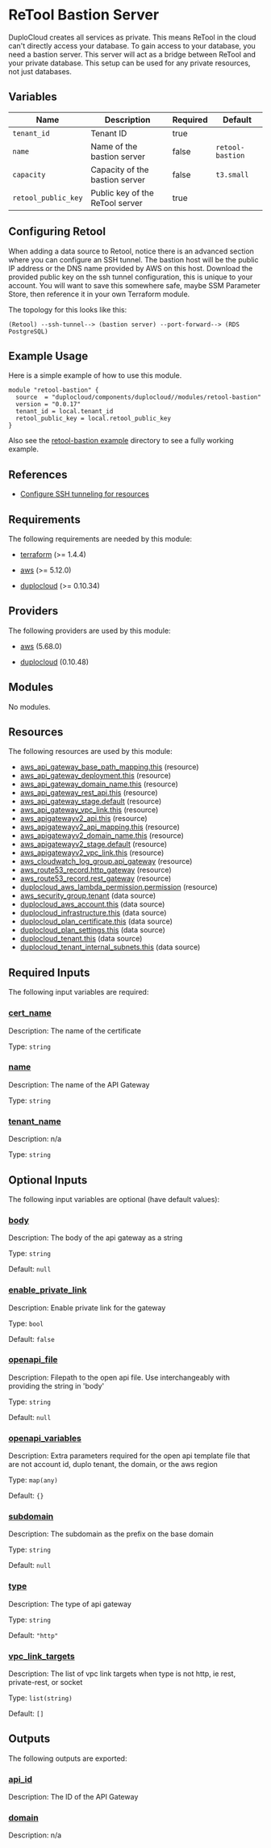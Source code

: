 # ReTool Bastion Server  

DuploCloud creates all services as private. This means ReTool in the cloud can't directly access your database. To gain access to your database, you need a bastion server. This server will act as a bridge between ReTool and your private database. This setup can be used for any private resources, not just databases.

## Variables  

| Name | Description | Required | Default |  
|------|-------------|----------| ------- |  
| `tenant_id` | Tenant ID | true | |  
| `name` | Name of the bastion server | false | `retool-bastion` |  
| `capacity` | Capacity of the bastion server | false | `t3.small` |  
| `retool_public_key` | Public key of the ReTool server | true | |  

## Configuring Retool  

When adding a data source to Retool, notice there is an advanced section where you can configure an SSH tunnel. The bastion host will be the public IP address or the DNS name provided by AWS on this host. Download the provided public key on the ssh tunnel configuration, this is unique to your account. You will want to save this somewhere safe, maybe SSM Parameter Store, then reference it in your own Terraform module. 

The topology for this looks like this:  
```
(Retool) --ssh-tunnel--> (bastion server) --port-forward--> (RDS PostgreSQL)
```

## Example Usage

Here is a simple example of how to use this module.  
```hcl
module "retool-bastion" {
  source  = "duplocloud/components/duplocloud//modules/retool-bastion"
  version = "0.0.17"
  tenant_id = local.tenant_id
  retool_public_key = local.retool_public_key
}
```

Also see the [retool-bastion example](examples/retool-bastion) directory to see a fully working example.

## References

 - [Configure SSH tunneling for resources](https://docs.retool.com/data-sources/guides/ssh-tunnels)

<!-- BEGIN_TF_DOCS -->
## Requirements

The following requirements are needed by this module:

- <a name="requirement_terraform"></a> [terraform](#requirement\_terraform) (>= 1.4.4)

- <a name="requirement_aws"></a> [aws](#requirement\_aws) (>= 5.12.0)

- <a name="requirement_duplocloud"></a> [duplocloud](#requirement\_duplocloud) (>= 0.10.34)

## Providers

The following providers are used by this module:

- <a name="provider_aws"></a> [aws](#provider\_aws) (5.68.0)

- <a name="provider_duplocloud"></a> [duplocloud](#provider\_duplocloud) (0.10.48)

## Modules

No modules.

## Resources

The following resources are used by this module:

- [aws_api_gateway_base_path_mapping.this](https://registry.terraform.io/providers/hashicorp/aws/latest/docs/resources/api_gateway_base_path_mapping) (resource)
- [aws_api_gateway_deployment.this](https://registry.terraform.io/providers/hashicorp/aws/latest/docs/resources/api_gateway_deployment) (resource)
- [aws_api_gateway_domain_name.this](https://registry.terraform.io/providers/hashicorp/aws/latest/docs/resources/api_gateway_domain_name) (resource)
- [aws_api_gateway_rest_api.this](https://registry.terraform.io/providers/hashicorp/aws/latest/docs/resources/api_gateway_rest_api) (resource)
- [aws_api_gateway_stage.default](https://registry.terraform.io/providers/hashicorp/aws/latest/docs/resources/api_gateway_stage) (resource)
- [aws_api_gateway_vpc_link.this](https://registry.terraform.io/providers/hashicorp/aws/latest/docs/resources/api_gateway_vpc_link) (resource)
- [aws_apigatewayv2_api.this](https://registry.terraform.io/providers/hashicorp/aws/latest/docs/resources/apigatewayv2_api) (resource)
- [aws_apigatewayv2_api_mapping.this](https://registry.terraform.io/providers/hashicorp/aws/latest/docs/resources/apigatewayv2_api_mapping) (resource)
- [aws_apigatewayv2_domain_name.this](https://registry.terraform.io/providers/hashicorp/aws/latest/docs/resources/apigatewayv2_domain_name) (resource)
- [aws_apigatewayv2_stage.default](https://registry.terraform.io/providers/hashicorp/aws/latest/docs/resources/apigatewayv2_stage) (resource)
- [aws_apigatewayv2_vpc_link.this](https://registry.terraform.io/providers/hashicorp/aws/latest/docs/resources/apigatewayv2_vpc_link) (resource)
- [aws_cloudwatch_log_group.api_gateway](https://registry.terraform.io/providers/hashicorp/aws/latest/docs/resources/cloudwatch_log_group) (resource)
- [aws_route53_record.http_gateway](https://registry.terraform.io/providers/hashicorp/aws/latest/docs/resources/route53_record) (resource)
- [aws_route53_record.rest_gateway](https://registry.terraform.io/providers/hashicorp/aws/latest/docs/resources/route53_record) (resource)
- [duplocloud_aws_lambda_permission.permission](https://registry.terraform.io/providers/duplocloud/duplocloud/latest/docs/resources/aws_lambda_permission) (resource)
- [aws_security_group.tenant](https://registry.terraform.io/providers/hashicorp/aws/latest/docs/data-sources/security_group) (data source)
- [duplocloud_aws_account.this](https://registry.terraform.io/providers/duplocloud/duplocloud/latest/docs/data-sources/aws_account) (data source)
- [duplocloud_infrastructure.this](https://registry.terraform.io/providers/duplocloud/duplocloud/latest/docs/data-sources/infrastructure) (data source)
- [duplocloud_plan_certificate.this](https://registry.terraform.io/providers/duplocloud/duplocloud/latest/docs/data-sources/plan_certificate) (data source)
- [duplocloud_plan_settings.this](https://registry.terraform.io/providers/duplocloud/duplocloud/latest/docs/data-sources/plan_settings) (data source)
- [duplocloud_tenant.this](https://registry.terraform.io/providers/duplocloud/duplocloud/latest/docs/data-sources/tenant) (data source)
- [duplocloud_tenant_internal_subnets.this](https://registry.terraform.io/providers/duplocloud/duplocloud/latest/docs/data-sources/tenant_internal_subnets) (data source)

## Required Inputs

The following input variables are required:

### <a name="input_cert_name"></a> [cert\_name](#input\_cert\_name)

Description: The name of the certificate

Type: `string`

### <a name="input_name"></a> [name](#input\_name)

Description: The name of the API Gateway

Type: `string`

### <a name="input_tenant_name"></a> [tenant\_name](#input\_tenant\_name)

Description: n/a

Type: `string`

## Optional Inputs

The following input variables are optional (have default values):

### <a name="input_body"></a> [body](#input\_body)

Description: The body of the api gateway as a string

Type: `string`

Default: `null`

### <a name="input_enable_private_link"></a> [enable\_private\_link](#input\_enable\_private\_link)

Description: Enable private link for the gateway

Type: `bool`

Default: `false`

### <a name="input_openapi_file"></a> [openapi\_file](#input\_openapi\_file)

Description: Filepath to the open api file. Use interchangeably with providing the string in 'body'

Type: `string`

Default: `null`

### <a name="input_openapi_variables"></a> [openapi\_variables](#input\_openapi\_variables)

Description: Extra parameters required for the open api template file that are not account id, duplo tenant, the domain, or the aws region

Type: `map(any)`

Default: `{}`

### <a name="input_subdomain"></a> [subdomain](#input\_subdomain)

Description: The subdomain as the prefix on the base domain

Type: `string`

Default: `null`

### <a name="input_type"></a> [type](#input\_type)

Description: The type of api gateway

Type: `string`

Default: `"http"`

### <a name="input_vpc_link_targets"></a> [vpc\_link\_targets](#input\_vpc\_link\_targets)

Description: The list of vpc link targets when type is not http, ie rest, private-rest, or socket

Type: `list(string)`

Default: `[]`

## Outputs

The following outputs are exported:

### <a name="output_api_id"></a> [api\_id](#output\_api\_id)

Description: The ID of the API Gateway

### <a name="output_domain"></a> [domain](#output\_domain)

Description: n/a
<!-- END_TF_DOCS -->

